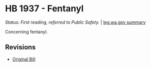 # HB 1937 - Fentanyl
*Status: First reading, referred to Public Safety.* | [leg.wa.gov summary](https://app.leg.wa.gov/billsummary?BillNumber=1937&Year=2021)

Concerning fentanyl.

## Revisions
* [Original Bill](1/)